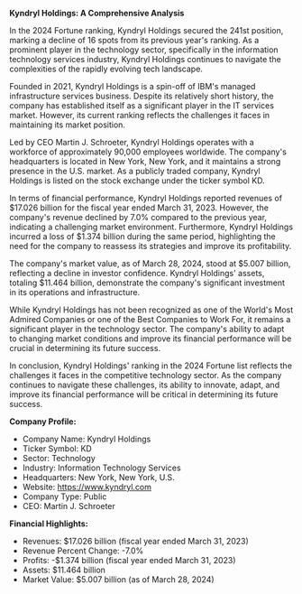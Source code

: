 **Kyndryl Holdings: A Comprehensive Analysis**

In the 2024 Fortune ranking, Kyndryl Holdings secured the 241st position, marking a decline of 16 spots from its previous year's ranking. As a prominent player in the technology sector, specifically in the information technology services industry, Kyndryl Holdings continues to navigate the complexities of the rapidly evolving tech landscape.

Founded in 2021, Kyndryl Holdings is a spin-off of IBM's managed infrastructure services business. Despite its relatively short history, the company has established itself as a significant player in the IT services market. However, its current ranking reflects the challenges it faces in maintaining its market position.

Led by CEO Martin J. Schroeter, Kyndryl Holdings operates with a workforce of approximately 90,000 employees worldwide. The company's headquarters is located in New York, New York, and it maintains a strong presence in the U.S. market. As a publicly traded company, Kyndryl Holdings is listed on the stock exchange under the ticker symbol KD.

In terms of financial performance, Kyndryl Holdings reported revenues of $17.026 billion for the fiscal year ended March 31, 2023. However, the company's revenue declined by 7.0% compared to the previous year, indicating a challenging market environment. Furthermore, Kyndryl Holdings incurred a loss of $1.374 billion during the same period, highlighting the need for the company to reassess its strategies and improve its profitability.

The company's market value, as of March 28, 2024, stood at $5.007 billion, reflecting a decline in investor confidence. Kyndryl Holdings' assets, totaling $11.464 billion, demonstrate the company's significant investment in its operations and infrastructure.

While Kyndryl Holdings has not been recognized as one of the World's Most Admired Companies or one of the Best Companies to Work For, it remains a significant player in the technology sector. The company's ability to adapt to changing market conditions and improve its financial performance will be crucial in determining its future success.

In conclusion, Kyndryl Holdings' ranking in the 2024 Fortune list reflects the challenges it faces in the competitive technology sector. As the company continues to navigate these challenges, its ability to innovate, adapt, and improve its financial performance will be critical in determining its future success.

**Company Profile:**

* Company Name: Kyndryl Holdings
* Ticker Symbol: KD
* Sector: Technology
* Industry: Information Technology Services
* Headquarters: New York, New York, U.S.
* Website: https://www.kyndryl.com
* Company Type: Public
* CEO: Martin J. Schroeter

**Financial Highlights:**

* Revenues: $17.026 billion (fiscal year ended March 31, 2023)
* Revenue Percent Change: -7.0%
* Profits: -$1.374 billion (fiscal year ended March 31, 2023)
* Assets: $11.464 billion
* Market Value: $5.007 billion (as of March 28, 2024)